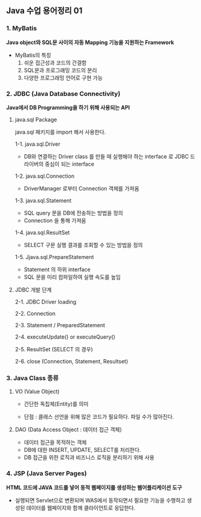  ## Java 수업 용어정리 01

### 1. MyBatis

**Java object와 SQL문 사이의 자동 Mapping 기능을 지원하는 Framework**

- MyBatis의 특징
  1. 쉬운 접근성과 코드의 간결함
  2. SQL문과 프로그래밍 코드의 분리
  3. 다양한 프로그래밍 언어로 구현 가능



### 2. JDBC (Java Database Connectivity)

**Java에서 DB Programming을 하기 위해 사용되는 API**

1. java.sql Package

   java.sql 패키지를 import 해서 사용한다.

   1-1. java.sql.Driver

   - DB와 연결하는 Driver class 를 만들 때 실행해야 하는 interface 로 JDBC 드라이버의 중심이 되는 interface

   1-2. java.sql.Connection

   - DriverManager 로부터 Connection 객체를 가져옴

   1-3. java.sql.Statement

   - SQL query 문을 DB에 전송하는 방법을 정의
   - Connection 을 통해 가져옴

   1-4. java.sql.ResultSet

   - SELECT 구문 실행 결과를 조회할 수 있는 방법을 정의

   1-5. Jjava.sql.PrepareStatement

   - Statement 의 하위 interface
   - SQL 문을 미리 컴파일하여 실행 속도를 높임

2. JDBC 개발 단계

   2-1. JDBC Driver loading

   2-2. Connection

   2-3. Statement / PreparedStatement

   2-4. executeUpdate() or executeQuery()

   2-5. ResultSet (SELECT 의 경우)

   2-6. close (Connection, Statement, Resultset)



### 3. Java Class 종류

1. VO (Value Object)

   - 간단한 독칩체(Entity)를 의미

   - 단점 : 클래스 선언을 위해 많은 코드가 필요하다. 파일 수가 많아진다.

2. DAO (Data Access Object : 데이터 접근 객체)
   - 데이터 접근을 목적하는 객체
   - DB에 대한 INSERT, UPDATE, SELECT를 처리한다.
   - DB 접근을 위한 로직과 비즈니스 로직을 분리하기 위해 사용



### 4. JSP (Java Server Pages)

**HTML 코드에 JAVA 코드를 넣어 동적 웹페이지를 생성하는 웹어플리케이션 도구**

- 실행되면 Servlet으로 변환되며 WAS에서 동작되면서 필요한 기능을 수행하고 생성된 데이터를 웹페이지와 함께 클라이언트로 응답한다.
